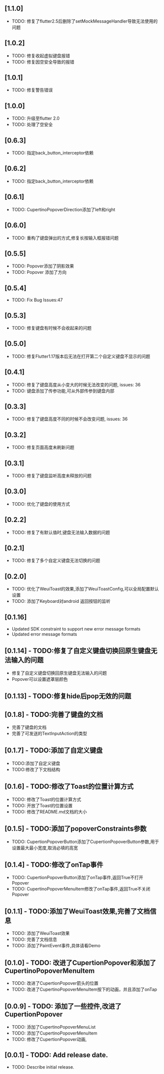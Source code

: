 ## [1.1.0]
* TODO: 修复了flutter2.5后删除了setMockMessageHandler导致无法使用的问题

## [1.0.2]
* TODO: 修复收起虚拟键盘报错
* TODO: 修复因空安全导致的报错

## [1.0.1]
* TODO: 修复警告错误

## [1.0.0]
* TODO: 升级至flutter 2.0
* TODO: 处理了空安全

## [0.6.3]
* TODO: 指定back_button_interceptor依赖

## [0.6.2]
* TODO: 指定back_button_interceptor依赖

## [0.6.1]
* TODO: CupertinoPopoverDirection添加了left和right

## [0.6.0]
* TODO: 重构了键盘弹出的方式,修复长按输入框报错问题

## [0.5.5]
* TODO: Popover添加了阴影效果
* TODO: Popover 添加了方向

## [0.5.4]
* TODO: Fix Bug Issues:47

## [0.5.3]
* TODO: 修复键盘有时候不会收起来的问题

## [0.5.0]
* TODO: 修复Flutter1.17版本后无法在打开第二个自定义键盘不显示的问题

## [0.4.1]
* TODO: 修复了键盘高度从小变大的时候无法改变的问题, issues: 36
* TODO: 键盘添加了传参功能,可从外部传参到键盘内部

## [0.3.3]
* TODO: 修复了键盘高度不同的时候不会改变问题, issues: 36

## [0.3.2]
* TODO: 修复页面高度未刷新问题


## [0.3.1]
* TODO: 修复了键盘监听高度未释放的问题

## [0.3.0]
* TODO: 优化了键盘的使用方式

## [0.2.2]
* TODO: 修复了有默认值时,键盘无法输入数据的问题

## [0.2.1]
* TODO: 修复了多个自定义键盘无法切换的问题

## [0.2.0]
* TODO: 优化了WeuiToast的效果,添加了WeuiToastConfig,可以全局配置默认设置
* TODO: 添加了Keyboard对android 返回按钮的监听

## [0.1.16]
* Updated SDK constraint to support new error message formats
* Updated error message formats

## [0.1.14] - TODO:修复了自定义键盘切换回原生键盘无法输入的问题
* 修复了自定义键盘切换回原生键盘无法输入的问题
* Popover可以设置遮罩层颜色

## [0.1.13] - TODO:修复hide后pop无效的问题

## [0.1.8] - TODO:完善了键盘的文档
* 完善了键盘的文档
* 完善了可发送的TextInputAction的类型

## [0.1.7] - TODO:添加了自定义键盘
* TODO:添加了自定义键盘
* TODO:修改了下文档结构

## [0.1.6] - TODO:修改了Toast的位置计算方式
* TODO: 修改了Toast的位置计算方式
* TODO: 开放了Toast的位置设置
* TODO: 修改了README.md文档的大小

## [0.1.5] - TODO:添加了popoverConstraints参数
* TODO: CupertionPopoverButton添加了CupertionPopoverButton参数,用于设置最大最小宽度,取消必填的高宽

## [0.1.4] - TODO:修改了onTap事件
* TODO: CupertionPopoverButton添加了onTap事件,返回True不打开Popover
* TODO: CupertinoPopoverMenuItem修改了onTap事件,返回True不关闭Popover

## [0.1.1] - TODO:添加了WeuiToast效果,完善了文档信息
* TODO: 添加了WeuiToast效果
* TODO: 完善了文档信息
* TODO: 添加了PaintEvent事件,具体请看Demo

## [0.1.0] - TODO: 改进了CupertionPopover和添加了CupertinoPopoverMenuItem

* TODO: 改进了CupertionPopover箭头的位置
* TODO: 改进了CupertinoPopoverMenuItem按下的动画，并且添加了onTap

## [0.0.9] - TODO: 添加了一些控件,改进了CupertionPopover

* TODO: 添加了CupertinoPopoverMenuList
* TODO: 添加了CupertinoPopoverMenuItem
* TODO: 修改了CupertionPopover动画,

## [0.0.1] - TODO: Add release date.

* TODO: Describe initial release.

